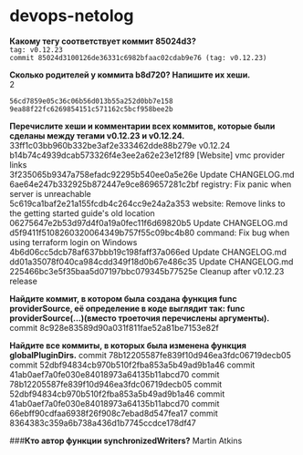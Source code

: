 # devops-netolog
**Какому тегу соответствует коммит 85024d3?**  
`tag: v0.12.23  `  
`commit 85024d3100126de36331c6982bfaac02cdab9e76 (tag: v0.12.23)`

**Сколько родителей у коммита b8d720? Напишите их хеши.**  
2

    56cd7859e05c36c06b56d013b55a252d0bb7e158  
    9ea88f22fc6269854151c571162c5bcf958bee2b  


**Перечислите хеши и комментарии всех коммитов, которые были сделаны между тегами v0.12.23 и v0.12.24.**    
    33ff1c03bb960b332be3af2e333462dde88b279e v0.12.24  
    b14b74c4939dcab573326f4e3ee2a62e23e12f89 [Website] vmc provider links  
    3f235065b9347a758efadc92295b540ee0a5e26e Update CHANGELOG.md  
    6ae64e247b332925b872447e9ce869657281c2bf registry: Fix panic when server is unreachable  
    5c619ca1baf2e21a155fcdb4c264cc9e24a2a353 website: Remove links to the getting started guide's old location  
    06275647e2b53d97d4f0a19a0fec11f6d69820b5 Update CHANGELOG.md  
    d5f9411f5108260320064349b757f55c09bc4b80 command: Fix bug when using terraform login on Windows  
    4b6d06cc5dcb78af637bbb19c198faff37a066ed Update CHANGELOG.md  
    dd01a35078f040ca984cdd349f18d0b67e486c35 Update CHANGELOG.md  
    225466bc3e5f35baa5d07197bbc079345b77525e Cleanup after v0.12.23 release  

**Найдите коммит, в котором была создана функция func providerSource, её определение в коде выглядит так: func providerSource(...)(вместо троеточия перечислены аргументы).**
    commit 8c928e83589d90a031f811fae52a81be7153e82f

**Найдите все коммиты, в которых была изменена функция globalPluginDirs.**
    commit 78b12205587fe839f10d946ea3fdc06719decb05
    commit 52dbf94834cb970b510f2fba853a5b49ad9b1a46 
    commit 41ab0aef7a0fe030e84018973a64135b11abcd70
    commit 78b12205587fe839f10d946ea3fdc06719decb05
    commit 52dbf94834cb970b510f2fba853a5b49ad9b1a46
    commit 41ab0aef7a0fe030e84018973a64135b11abcd70
    commit 66ebff90cdfaa6938f26f908c7ebad8d547fea17
    commit 8364383c359a6b738a436d1b7745ccdce178df47

###**Кто автор функции synchronizedWriters?**
    Martin Atkins

